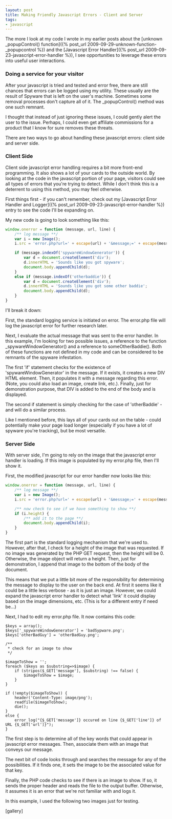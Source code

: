```yaml
---
layout: post
title: Making Friendly Javascript Errors - Client and Server
tags:
- javascript
---
```


The more I look at my code I wrote in my earlier posts about the [unknown _popupControl() function]({% post_url 2009-09-29-unknown-function-_popupcontrol %}) and the [Javascript Error Handler]({% post_url 2009-09-23-javascript-error-handler %}), I see opportunities to leverage these errors into useful user interactions.

### Doing a service for your visitor

After your javascript is tried and tested and error free, there are still chances that errors can be logged using my utility.  These usually are the result of Spyware that is left on the user's machine.  Sometimes some removal processes don't capture all of it.  The _popupControl() method was one such remnant.

I thought that instead of just ignoring these issues, I could gently alert the user to the issue.  Perhaps, I could even get affiliate commissions for a product that I know for sure removes these threats.

There are two ways to go about handling these javascript errors: client side and server side.

### Client Side

Client side javascript error handling requires a bit more front-end programming.  It also shows a lot of your cards to the outside world.  By looking at the code in the javascript portion of your page, visitors could see all types of errors that you're trying to detect.  While I don't think this is a deterrent to using this method, you may feel otherwise.

First things first - if you can't remember, check out my [Javascript Error Handler and Logger]({% post_url 2009-09-23-javascript-error-handler %}) entry to see the code I'll be expanding on.

My new code is going to look something like this:

```javascript
window.onerror = function (message, url, line) {
    /** log message **/
    var i = new Image();
    i.src = 'error.php?url=' + escape(url) + '&message;=' + escape(message) + '&line;=' + line;

    if (message.indexOf('spywareWindowGenerator')) {
        var d = document.createElement('div');
        d.innerHTML = 'Sounds like you got spyware';
        document.body.appendChild(d);
    }
    else if (message.indexOf('otherbaddie')) {
        var d = document.createElement('div');
        d.innerHTML = 'Sounds like you got some other baddie';
        document.body.appendChild(d);
    }
}
```

I'll break it down:

First, the standard logging service is initiated on error.  The error.php file will log the javascript error for further research later.

Next, I evaluate the actual message that was sent to the error handler.  In this example, I'm looking for two possible issues, a reference to the function _spywareWindowGenerator() and a reference to someOtherBaddie().  Both of these functions are not defined in my code and can be considered to be remnants of the spyware infestation.

The first 'if' statement checks for the existence of 'spywareWindowGenerator' in the message.  If it exists, it creates a new DIV HTML element.  Then, it populates it with a message regarding this error.  (Note, you could also load an image, create link, etc.).  Finally, just for demonstration purpose, that DIV is added to the end of the body and is displayed.

The second if statement is simply checking for the case of 'otherBaddie' - and will do a similar process.

Like I mentioned before, this lays all of your cards out on the table - could potentially make your page load longer (especially if you have a lot of spyware you're tracking), but be most versatile.

### Server Side

With server side, I'm going to rely on the image that the javascript error handler is loading.  If this image is populated by my error.php file, then I'll show it.

First, the modified javascript for our error handler now looks like this:

```javascript
window.onerror = function (message, url, line) {
    /** log message **/
    var i = new Image();
    i.src = 'error.php?url=' + escape(url) + '&message;=' + escape(message) + '&line;=' + line;

    /** now check to see if we have something to show **/
    if (i.height) {
        /** add it to the page **/
        document.body.appendChild(i);
    }
}
```

The first part is the standard logging mechanism that we're used to.  However, after that, I check for a height of the image that was requested.  If no image was generated by the PHP GET request, then the height will be 0.  Otherwise, the image object will return a height.  Then, just for demonstration, I append that image to the bottom of the body of the document.

This means that we put a little bit more of the responsibility for determining the message to display to the user on the back end.  At first it seems like it could be a little less verbose - as it is just an image.  However, we could expand the javascript error handler to detect what 'link' it could display based on the image dimensions, etc.  (This is for a different entry if need be...)

Next, I had to edit my error.php file.  It now contains this code:

```php?start_inline=1 
$keys = array();
$keys['_spywareWindowGenerator'] = 'badSypware.png';
$keys['otherBadGuy'] = 'otherBadGuy.png';

/**
 * check for an image to show
 */

$imageToShow = '';
foreach ($keys as $substring=>$image) {
    if (stripos($_GET['message'], $substring) !== false) {
        $imageToShow = $image;
    }
}

if (!empty($imageToShow)) {
    header('Content-Type: image/png');
    readfile($imageToShow);
    die();
}
else {
    error_log("{$_GET['message']} occured on line {$_GET['line']} of URL {$_GET['url']}");
}
```

The first step is to determine all of the key words that could appear in javascript error messages.  Then, associate them with an image that conveys our message.

The next bit of code looks through and searches the message for any of the possibilities.  If it finds one, it sets the image to be the associated value for that key.

Finally, the PHP code checks to see if there is an image to show.  If so, it sends the proper header and reads the file to the output buffer.  Otherwise, it assumes it is an error that we're not familiar with and logs it.

In this example, I used the following two images just for testing.

[gallery]
